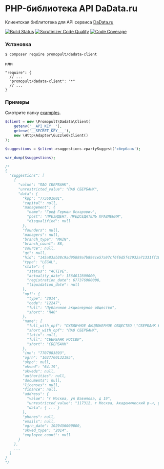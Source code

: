 # PHP-библиотека API DaData.ru

Клиентская библитотека для API сервиса [DaData.ru](Https://dadata.ru)

[![Build Status](https://travis-ci.org/promopult/dadata-client.svg?branch=master)](https://travis-ci.org/promopult/dadata-client)
[![Scrutinizer Code Quality](https://scrutinizer-ci.com/g/promopult/dadata-client/badges/quality-score.png?b=master)](https://scrutinizer-ci.com/g/promopult/dadata-client/?branch=master)
[![Code Coverage](https://scrutinizer-ci.com/g/promopult/dadata-client/badges/coverage.png?b=master)](https://scrutinizer-ci.com/g/promopult/dadata-client/?branch=master)


### Установка 

```bash
$ composer require promopult/dadata-client
```
или 
```
"require": {
  // ...
  "promopult/dadata-client": "*"
  // ...
}
```

### Примеры
Смотрите папку [examples](/examples).

```php
$client = new \Promopult\Dadata\Client(
    getenv('__API_KEY__'), 
    getenv('__SECRET_KEY___'),
    new \Http\Adapter\Guzzle6\Client()
);

$suggestions = $client->suggestions->partySuggest('сбербанк');

var_dump($suggestions); 

/*
{
  "suggestions": [
    {
      "value": "ПАО СБЕРБАНК",
      "unrestricted_value": "ПАО СБЕРБАНК",
      "data": {
        "kpp": "773601001",
        "capital": null,
        "management": {
          "name": "Греф Герман Оскарович",
          "post": "ПРЕЗИДЕНТ, ПРЕДСЕДАТЕЛЬ ПРАВЛЕНИЯ",
          "disqualified": null
        },
        "founders": null,
        "managers": null,
        "branch_type": "MAIN",
        "branch_count": 88,
        "source": null,
        "qc": null,
        "hid": "145a83ab38c9ad95889a7b894ce57a97cf6f6d5f42932a71331ff18606edecc6",
        "type": "LEGAL",
        "state": {
          "status": "ACTIVE",
          "actuality_date": 1564012800000,
          "registration_date": 677376000000,
          "liquidation_date": null
        },
        "opf": {
          "type": "2014",
          "code": "12247",
          "full": "Публичное акционерное общество",
          "short": "ПАО"
        },
        "name": {
          "full_with_opf": "ПУБЛИЧНОЕ АКЦИОНЕРНОЕ ОБЩЕСТВО \"СБЕРБАНК РОССИИ\"",
          "short_with_opf": "ПАО СБЕРБАНК",
          "latin": null,
          "full": "СБЕРБАНК РОССИИ",
          "short": "СБЕРБАНК"
        },
        "inn": "7707083893",
        "ogrn": "1027700132195",
        "okpo": null,
        "okved": "64.19",
        "okveds": null,
        "authorities": null,
        "documents": null,
        "licenses": null,
        "finance": null,
        "address": {
          "value": "г Москва, ул Вавилова, д 19",
          "unrestricted_value": "117312, г Москва, Академический р-н, ул Вавилова, д 19",
          "data": { ... }
        },
        "phones": null,
        "emails": null,
        "ogrn_date": 1029456000000,
        "okved_type": "2014",
        "employee_count": null
      }
    },
    ...
  ]
}
*/
```
